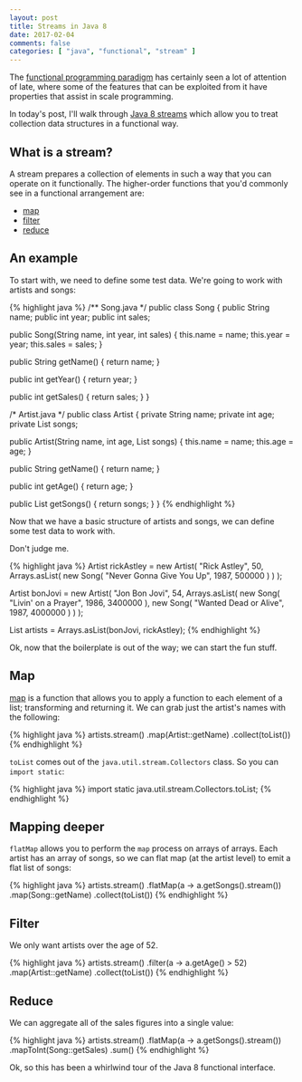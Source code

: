 ```yaml
---
layout: post
title: Streams in Java 8
date: 2017-02-04
comments: false
categories: [ "java", "functional", "stream" ]
---
```


The [functional programming paradigm](https://en.wikipedia.org/wiki/Functional_programming) has certainly seen a lot of attention of late, where some of the features that can be exploited from it have properties that assist in scale programming.

In today's post, I'll walk through [Java 8 streams](https://docs.oracle.com/javase/8/docs/api/java/util/stream/package-summary.html) which allow you to treat collection data structures in a functional way.

## What is a stream?

A stream prepares a collection of elements in such a way that you can operate on it functionally. The higher-order functions that you'd commonly see in a functional arrangement are:

* [map](https://en.wikipedia.org/wiki/Map_(higher-order_function))
* [filter](https://en.wikipedia.org/wiki/Filter_(higher-order_function))
* [reduce](https://en.wikipedia.org/wiki/Fold_(higher-order_function))

## An example

To start with, we need to define some test data. We're going to work with artists and songs:

{% highlight java %}
/** Song.java */
public class Song {
  public String name;
  public int year;
  public int sales;

  public Song(String name, int year, int sales) {
    this.name = name;
    this.year = year;
    this.sales = sales;
  }

  public String getName() {
    return name;
  }

  public int getYear() {
    return year;
  }

  public int getSales() {
    return sales;
  }
}

/* Artist.java */
public class Artist {
  private String name;
  private int age;
  private List<Song> songs;

  public Artist(String name, int age, List<Song> songs) {
    this.name = name;
    this.age = age;
  }

  public String getName() {
    return name;
  }

  public int getAge() {
    return age;
  }

  public List<Song> getSongs() {
    return songs;
  }
}
{% endhighlight %}

Now that we have a basic structure of artists and songs, we can define some test data to work with.

Don't judge me.

{% highlight java %}
Artist rickAstley = new Artist(
  "Rick Astley",
  50,
  Arrays.asList(
    new Song(
      "Never Gonna Give You Up",
      1987,
      500000
    )
  )
);

Artist bonJovi = new Artist(
  "Jon Bon Jovi",
  54,
  Arrays.asList(
    new Song(
      "Livin' on a Prayer",
      1986,
      3400000
    ),
    new Song(
      "Wanted Dead or Alive",
      1987,
      4000000
    )
  )
);

List<Artist> artists = Arrays.asList(bonJovi, rickAstley);
{% endhighlight %}

Ok, now that the boilerplate is out of the way; we can start the fun stuff.

## Map

[map](https://en.wikipedia.org/wiki/Map_(higher-order_function)) is a function that allows you to apply a function to each element of a list; transforming and returning it. We can grab just the artist's names with the following:

{% highlight java %}
artists.stream()
  .map(Artist::getName)
  .collect(toList())
{% endhighlight %}

`toList` comes out of the `java.util.stream.Collectors` class. So you can `import static`:

{% highlight java %}
import static java.util.stream.Collectors.toList;
{% endhighlight %}

## Mapping deeper

`flatMap` allows you to perform the `map` process on arrays of arrays. Each artist has an array of songs, so we can flat map (at the artist level) to emit a flat list of songs:

{% highlight java %}
artists.stream()
  .flatMap(a -> a.getSongs().stream())
  .map(Song::getName)
  .collect(toList())
{% endhighlight %}

## Filter

We only want artists over the age of 52.

{% highlight java %}
artists.stream()
  .filter(a -> a.getAge() > 52)
  .map(Artist::getName)
  .collect(toList())
{% endhighlight %}

## Reduce

We can aggregate all of the sales figures into a single value:

{% highlight java %}
artists.stream()
  .flatMap(a -> a.getSongs().stream())
  .mapToInt(Song::getSales)
  .sum()
{% endhighlight %}


Ok, so this has been a whirlwind tour of the Java 8 functional interface.